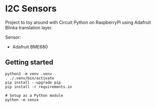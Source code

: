 # I2C Sensors

Project to toy around with Circuit Python on RaspberryPi using Adafruit Blinka translation layer.

Sensor:
 - Adafruit BME680

## Getting started

```
python3 -m venv .venv
. ./.venv/bin/activate
pip install --upgrade pip
pip install -r requirements.in

# Setup as a Python module
python -m sense
```
